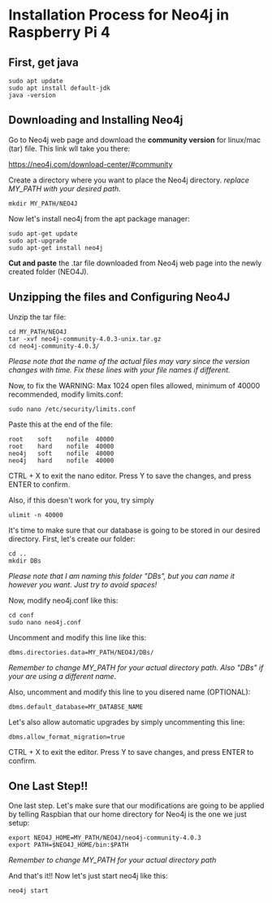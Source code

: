# Installation Process for Neo4j in Raspberry Pi 4

## First, get java

```
sudo apt update
sudo apt install default-jdk
java -version
```

## Downloading and Installing Neo4j


Go to Neo4j web page and download the **community version** for linux/mac (tar) file. This link wll take you there:

https://neo4j.com/download-center/#community

Create a directory where you want to place the Neo4j directory. *replace MY_PATH with your desired path.*
```
mkdir MY_PATH/NEO4J
```
Now let's install neo4j from the apt package manager:
```
sudo apt-get update
sudo apt-upgrade
sudo apt-get install neo4j
```
**Cut and paste** the .tar file downloaded from Neo4j web page into the newly created folder (NEO4J).

## Unzipping the files and Configuring Neo4J

Unzip the tar file:

```
cd MY_PATH/NEO4J
tar -xvf neo4j-community-4.0.3-unix.tar.gz 
cd neo4j-community-4.0.3/
```
*Please note that the name of the actual files may vary since the version changes with time. Fix these lines with your file names if different.*

Now, to fix the WARNING: Max 1024 open files allowed, minimum of 40000 recommended, modify limits.conf:
```
sudo nano /etc/security/limits.conf
```
Paste this at the end of the file:
```
root    soft    nofile  40000
root    hard    nofile  40000
neo4j   soft    nofile  40000
neo4j   hard    nofile  40000
```
CTRL + X to exit the nano editor. Press Y to save the changes, and press ENTER to confirm. 

Also, if this doesn't work for you, try simply 

```ulimit -n 40000```

It's time to make sure that our database is going to be stored in our desired directory. First, let's create our folder:
```
cd ..
mkdir DBs
```
*Please note that I am naming this folder "DBs", but you can name it however you want. Just try to avoid spaces!*

Now, modify neo4j.conf like this:
```
cd conf
sudo nano neo4j.conf
```

Uncomment and modify this line like this:

```
dbms.directories.data=MY_PATH/NEO4J/DBs/
```
*Remember to change MY_PATH for your actual directory path. Also "DBs" if your are using a different name.*

Also, uncomment and modify this line to you disered name (OPTIONAL):

```
dbms.default_database=MY_DATABSE_NAME
```

Let's also allow automatic upgrades by simply uncommenting this line:

```
dbms.allow_format_migration=true
```

CTRL + X to exit the editor. Press Y to save changes, and press ENTER to confirm.

## One Last Step!!

One last step. Let's make sure that our modifications are going to be applied by telling Raspbian that our home directory for Neo4j is the one we just setup:

```
export NEO4J_HOME=MY_PATH/NEO4J/neo4j-community-4.0.3
export PATH=$NEO4J_HOME/bin:$PATH
```
*Remember to change MY_PATH for your actual directory path*

And that's it!! Now let's just start neo4j like this:

```
neo4j start
```